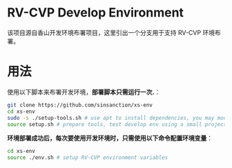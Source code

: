 RV-CVP Develop Environment
==================

该项目源自香山开发环境布署项目，这里引出一个分支用于支持 RV-CVP 环境布署。

# 用法

使用以下脚本来布署开发环境，**部署脚本只需运行一次.**：

```sh
git clone https://github.com/sinsanction/xs-env
cd xs-env
sudo -s ./setup-tools.sh # use apt to install dependencies, you may modify it to use different pkg manager
source setup.sh # prepare tools, test develop env using a small project
```

**环境部署成功后，每次要使用开发环境时，只需使用以下命令配置环境变量**：

```sh
cd xs-env
source ./env.sh # setup RV-CVP environment variables
```
